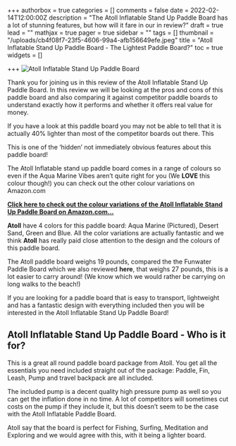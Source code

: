 +++
authorbox = true
categories = []
comments = false
date = 2022-02-14T12:00:00Z
description = "The Atoll Inflatable Stand Up Paddle Board has a lot of stunning features, but how will it fare in our in review?"
draft = true
lead = ""
mathjax = true
pager = true
sidebar = ""
tags = []
thumbnail = "/uploads/cb4f08f7-23f5-4606-99a4-afb156649efe.jpeg"
title = "Atoll Inflatable Stand Up Paddle Board - The Lightest Paddle Board?"
toc = true
widgets = []

+++
![Atoll Inflatable Stand Up Paddle Board](/uploads/6dde4d2c-3313-4cdf-b5d9-fff348f63b88.jpeg "Atoll Inflatable Stand Up Paddle Board")

Thank you for joining us in this review of the Atoll Inflatable Stand Up Paddle Board. In this review we will be looking at the pros and cons of this paddle board and also comparing it against competitor paddle boards to understand exactly how it performs and whether it offers real value for money.

If you have a look at this paddle board you may not be able to tell that it is actually 40% lighter than most of the competitor boards out there.  This 

This is one of the ‘hidden’ not immediately obvious features about this paddle board!

The Atoll Inflatable stand up paddle board comes in a range of colours so even if the Aqua Marine Vibes aren’t quite right for you (We **LOVE** this colour though!) you can check out the other colour variations on Amazon.com

[**Click here to check out the colour variations of the Atoll Inflatable Stand Up Paddle Board on Amazon.com…**](#)

**Atoll** have 4 colors for this paddle board: Aqua Marine (Pictured), Desert Sand, Green and Blue.  All the color variations are actually fantastic and we think **Atoll** has really paid close attention to the design and the colours of this paddle board.

The Atoll paddle board weighs 19 pounds, compared the the Funwater Paddle Board which we also reviewed **here**, that weighs 27 pounds, this is a lot easier to carry around!  (We know which we would rather be carrying on long walks to the beach!)

If you are looking for a paddle board that is easy to transport, lightweight and has a fantastic design with everything included then you will be interested in the Atoll Inflatable Stand Up Paddle Board!

## Atoll Inflatable Stand Up Paddle Board - Who is it for?

This is a great all round paddle board package from Atoll.  You get all the essentials you need included straight out of the package: Paddle, Fin, Leash, Pump and travel backpack are all included.  

The included pump is a decent quality high pressure pump as well so you can get the inflation done in no time.  A lot of competitors will sometimes cut costs on the pump if they include it, but this doesn’t seem to be the case with the Atoll Inflatable Paddle Board.

Atoll say that the board is perfect for Fishing, Surfing, Meditation and Exploring and we would agree with this, with it being a lighter board.